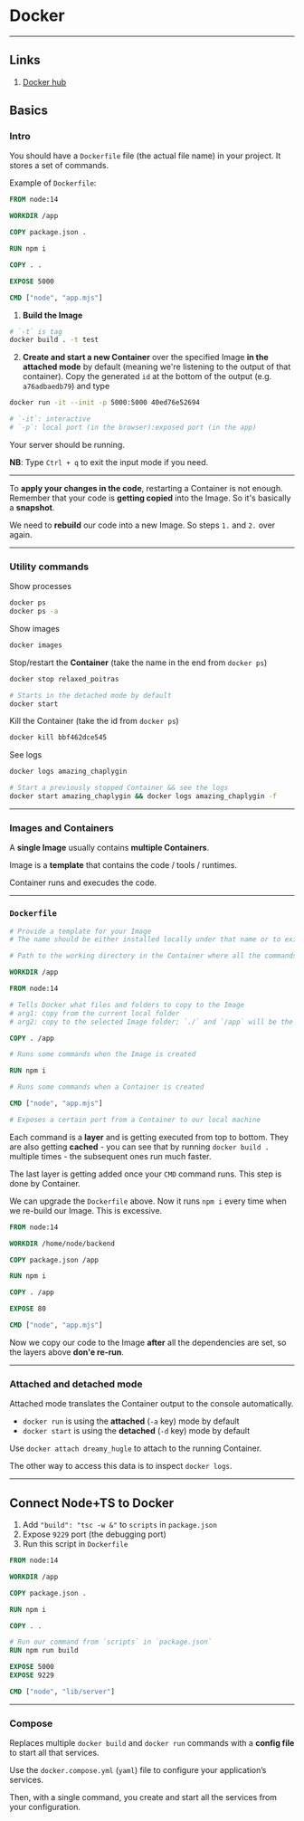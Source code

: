 # Docker

---

## Links

1. [Docker hub](https://hub.docker.com)

## Basics

### Intro

You should have a `Dockerfile` file (the actual file name) in your project. It stores a set of commands.

Example of `Dockerfile`:

```dockerfile
FROM node:14

WORKDIR /app

COPY package.json .

RUN npm i

COPY . .

EXPOSE 5000

CMD ["node", "app.mjs"]
```

1. **Build the Image**

```bash
# `-t` is tag
docker build . -t test
```

2. **Create and start a new Container** over the specified Image **in the attached mode** by default (meaning we're listening to the output of that container). Copy the generated `id` at the bottom of the output (e.g. `a76adbaedb79`) and type

```bash
docker run -it --init -p 5000:5000 40ed76e52694

# `-it`: interactive
# `-p`: local port (in the browser):exposed port (in the app)
```

Your server should be running.

**NB**: Type `Ctrl + q` to exit the input mode if you need.

---

To **apply your changes in the code**, restarting a Container is not enough. Remember that your code is **getting copied** into the Image. So it's basically a **snapshot**.

We need to **rebuild** our code into a new Image. So steps `1.` and `2.` over again.

---

### Utility commands

Show processes

```bash
docker ps
docker ps -a
```

Show images

```bash
docker images
```

Stop/restart the **Container** (take the name in the end from `docker ps`)

```bash
docker stop relaxed_poitras

# Starts in the detached mode by default
docker start
```

Kill the Container (take the id from `docker ps`)

```bash
docker kill bbf462dce545
```

See logs

```bash
docker logs amazing_chaplygin

# Start a previously stopped Container && see the logs
docker start amazing_chaplygin && docker logs amazing_chaplygin -f
```

---

### Images and Containers

A **single Image** usually contains **multiple Containers**.

Image is a **template** that contains the code / tools / runtimes.

Container runs and execudes the code.

---

### `Dockerfile`

```dockerfile
# Provide a template for your Image
# The name should be either installed locally under that name or to exist on `hub.docker`

# Path to the working directory in the Container where all the commands (e.g. COPY) will be executed

WORKDIR /app

FROM node:14

# Tells Docker what files and folders to copy to the Image
# arg1: copy from the current local folder
# arg2: copy to the selected Image folder; `./` and `/app` will be the same in this context

COPY . /app

# Runs some commands when the Image is created

RUN npm i

# Runs some commands when a Container is created

CMD ["node", "app.mjs"]

# Exposes a certain port from a Container to our local machine
```

Each command is a **layer** and is getting executed from top to bottom. They are also getting **cached** - you can see that by running `docker build .` multiple times - the subsequent ones run much faster.

The last layer is getting added once your `CMD` command runs. This step is done by Container.

We can upgrade the `Dockerfile` above. Now it runs `npm i` every time when we re-build our Image. This is excessive.

```dockerfile
FROM node:14

WORKDIR /home/node/backend

COPY package.json /app

RUN npm i

COPY . /app

EXPOSE 80

CMD ["node", "app.mjs"]
```

Now we copy our code to the Image **after** all the dependencies are set, so the layers above **don'e re-run**.

---

### Attached and detached mode

Attached mode translates the Container output to the console automatically.

- `docker run` is using the **attached** (`-a` key) mode by default
- `docker start` is using the **detached** (`-d` key) mode by default

Use `docker attach dreamy_hugle` to attach to the running Container.

The other way to access this data is to inspect `docker logs`.

---

## Connect Node+TS to Docker

1. Add `"build": "tsc -w &"` to `scripts` in `package.json`
2. Expose `9229` port (the debugging port)
3. Run this script in `Dockerfile`

```dockerfile
FROM node:14

WORKDIR /app

COPY package.json .

RUN npm i

COPY . .

# Run our command from `scripts` in `package.json`
RUN npm run build

EXPOSE 5000
EXPOSE 9229

CMD ["node", "lib/server"]
```

---

### Compose

Replaces multiple `docker build` and `docker run` commands with a **config file** to start all that services.

Use the `docker.compose.yml` (`yaml`) file to configure your application’s services. 

Then, with a single command, you create and start all the services from your configuration.
